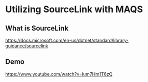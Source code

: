 # Utilizing SourceLink with MAQS

## What is SourceLink

<https://docs.microsoft.com/en-us/dotnet/standard/library-guidance/sourcelink>

## Demo

<https://www.youtube.com/watch?v=lum7Hm1T6zQ>
